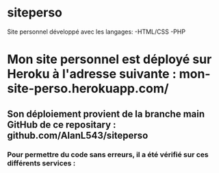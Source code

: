 # siteperso
Site personnel développé avec les langages: 
-HTML/CSS
-PHP
# Mon site personnel est déployé sur Heroku à l'adresse suivante : mon-site-perso.herokuapp.com/
## Son déploiement provient de la branche main GitHub de ce repositary : github.com/AlanL543/siteperso
### Pour permettre du code sans erreurs, il a été vérifié sur ces différents services :  